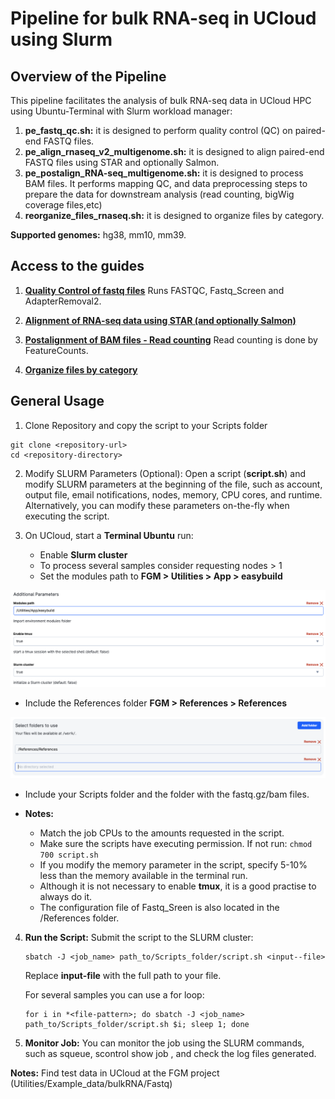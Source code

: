 # Pipeline for bulk RNA-seq in UCloud using Slurm

## Overview of the Pipeline

This pipeline facilitates the analysis of bulk RNA-seq data in UCloud HPC using Ubuntu-Terminal with Slurm workload manager: 
1. **pe_fastq_qc.sh:** it is designed to perform quality control (QC) on
paired-end FASTQ files.
2. **pe_align_rnaseq_v2_multigenome.sh:** it is designed to align paired-end FASTQ files using STAR and optionally Salmon.
3. **pe_postalign_RNA-seq_multigenome.sh:** it is designed to process BAM files. It performs mapping QC, and data
preprocessing steps to prepare the data for downstream analysis (read counting, bigWig coverage files,etc)
1. **reorganize_files_rnaseq.sh:** it is designed to organize files by category.

**Supported genomes:** hg38, mm10, mm39.

## Access to the guides

1. [**Quality Control of fastq files**](https://github.com/FGM-SDU/Pipeline-bulk-RNA-seq_ucloud/blob/main/Rmarkdown/QC_fastq_files.md)
Runs FASTQC, Fastq_Screen and AdapterRemoval2.

2. [**Alignment of RNA-seq data using STAR (and optionally Salmon)**](https://github.com/FGM-SDU/Pipeline-bulk-RNA-seq_ucloud/blob/main/Rmarkdown/Pipeline_Bulk_RNA-seq_aligning.md)

3. [**Postalignment of BAM files - Read counting**](https://github.com/FGM-SDU/Pipeline-bulk-RNA-seq_ucloud/blob/main/Rmarkdown/Pipeline_Bulk_RNA-seq_postalignment.md)
Read counting is done by FeatureCounts.

4. [**Organize files by category**](https://github.com/FGM-SDU/Pipeline-bulk-RNA-seq_ucloud/blob/main/Rmarkdown/Pipeline_Bulk_RNA-seq_postalignment.md#output-files-reorganization-optional)

## General Usage
1.  Clone Repository and copy the script to your Scripts folder
<!-- -->
    git clone <repository-url> 
    cd <repository-directory> 

2.  Modify SLURM Parameters (Optional): Open a script
    (**script.sh**) and modify SLURM parameters at the beginning of
    the file, such as account, output file, email notifications, nodes,
    memory, CPU cores, and runtime. Alternatively, you can modify these
    parameters on-the-fly when executing the script.

3.  On UCloud, start a **Terminal Ubuntu** run:

    - Enable **Slurm cluster**
    - To process several samples consider requesting nodes \> 1
    - Set the modules path to **FGM \> Utilities \> App \> easybuild**

![](./Img/terminal_slurm.png)

- Include the References folder **FGM \> References \> References**

![](./Img/terminal_folders.png)

- Include your Scripts folder and the folder with the fastq.gz/bam files.

- **Notes:**
  - Match the job CPUs to the amounts requested in the script.
  - Make sure the scripts have executing permission. If not run: `chmod 700 script.sh`
  - If you modify the memory parameter in the script, specify 5-10% less
    than the memory available in the terminal run.
  - Although it is not necessary to enable **tmux**, it is a good
    practise to always do it.
  - The configuration file of Fastq_Sreen is also located in the
    /References folder.

4.  **Run the Script:** Submit the script to the SLURM cluster:

        sbatch -J <job_name> path_to/Scripts_folder/script.sh <input--file> 

    Replace **input-file** with the full path to your file. 

    For several samples you can use a for loop:

        for i in *<file-pattern>; do sbatch -J <job_name> path_to/Scripts_folder/script.sh $i; sleep 1; done

5.  **Monitor Job:** You can monitor the job using the SLURM commands,
    such as squeue, scontrol show job <job-id>, and check the log files
    generated.

**Notes:** Find test data in UCloud at the FGM project (Utilities/Example_data/bulkRNA/Fastq)
